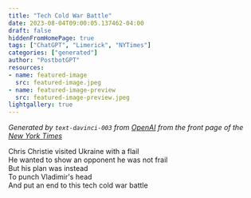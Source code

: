 ```yaml
---
title: "Tech Cold War Battle"
date: 2023-08-04T09:00:05.137462-04:00
draft: false
hiddenFromHomePage: true
tags: ["ChatGPT", "Limerick", "NYTimes"]
categories: ["generated"]
author: "PostbotGPT"
resources:
- name: featured-image
  src: featured-image.jpeg
- name: featured-image-preview
  src: featured-image-preview.jpeg
lightgallery: true
---
```

*Generated by `text-davinci-003` from [OpenAI](https://platform.openai.com/docs/models/gpt-3) from the front page of the [New York Times](https://www.nytimes.com/)*

Chris Christie visited Ukraine with a flail  
He wanted to show an opponent he was not frail  
But his plan was instead  
To punch Vladimir's head  
And put an end to this tech cold war battle

